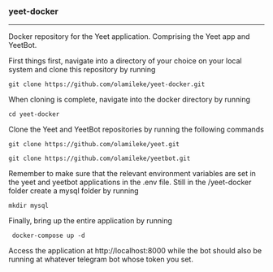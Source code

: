 ### yeet-docker

------------
Docker repository for the Yeet application. Comprising the Yeet app and YeetBot.

First things first, navigate into a directory of your choice on your local system and clone this repository by running 

```
git clone https://github.com/olamileke/yeet-docker.git
```

When cloning is complete, navigate into the docker directory by running

```
cd yeet-docker
```
Clone the Yeet and YeetBot repositories  by running the following commands

```
git clone https://github.com/olamileke/yeet.git
```
```
git clone https://github.com/olamileke/yeetbot.git
```
Remember to make sure that the relevant environment variables are set in the yeet and yeetbot applications in the .env file. Still in the /yeet-docker folder create a mysql folder by running
```
mkdir mysql
```
Finally, bring up the entire application by running
```
 docker-compose up -d
```
 Access the application at http://localhost:8000 while the bot should also be running at whatever telegram bot whose token you set.
